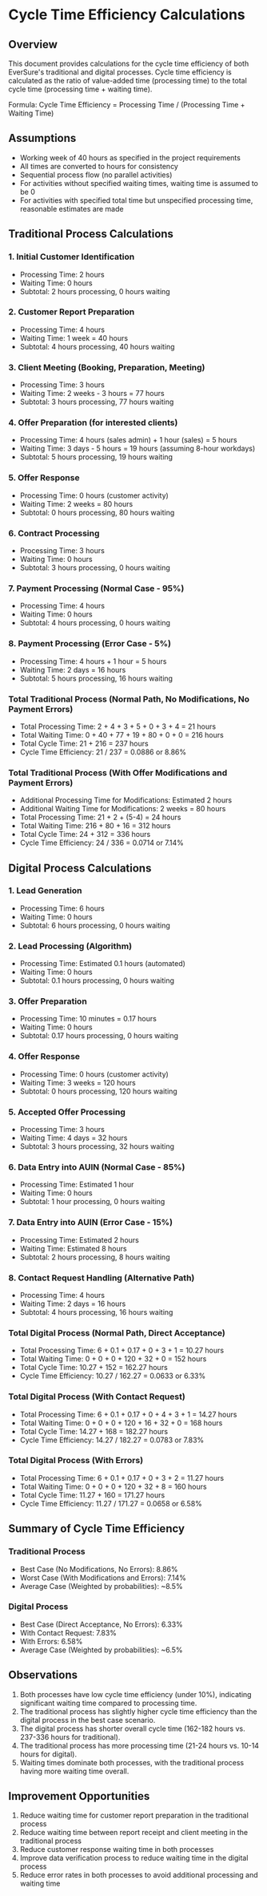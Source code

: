# Cycle Time Efficiency Calculations

## Overview
This document provides calculations for the cycle time efficiency of both EverSure's traditional and digital processes. Cycle time efficiency is calculated as the ratio of value-added time (processing time) to the total cycle time (processing time + waiting time).

Formula: Cycle Time Efficiency = Processing Time / (Processing Time + Waiting Time)

## Assumptions
- Working week of 40 hours as specified in the project requirements
- All times are converted to hours for consistency
- Sequential process flow (no parallel activities)
- For activities without specified waiting times, waiting time is assumed to be 0
- For activities with specified total time but unspecified processing time, reasonable estimates are made

## Traditional Process Calculations

### 1. Initial Customer Identification
- Processing Time: 2 hours
- Waiting Time: 0 hours
- Subtotal: 2 hours processing, 0 hours waiting

### 2. Customer Report Preparation
- Processing Time: 4 hours
- Waiting Time: 1 week = 40 hours
- Subtotal: 4 hours processing, 40 hours waiting

### 3. Client Meeting (Booking, Preparation, Meeting)
- Processing Time: 3 hours
- Waiting Time: 2 weeks - 3 hours = 77 hours
- Subtotal: 3 hours processing, 77 hours waiting

### 4. Offer Preparation (for interested clients)
- Processing Time: 4 hours (sales admin) + 1 hour (sales) = 5 hours
- Waiting Time: 3 days - 5 hours = 19 hours (assuming 8-hour workdays)
- Subtotal: 5 hours processing, 19 hours waiting

### 5. Offer Response
- Processing Time: 0 hours (customer activity)
- Waiting Time: 2 weeks = 80 hours
- Subtotal: 0 hours processing, 80 hours waiting

### 6. Contract Processing
- Processing Time: 3 hours
- Waiting Time: 0 hours
- Subtotal: 3 hours processing, 0 hours waiting

### 7. Payment Processing (Normal Case - 95%)
- Processing Time: 4 hours
- Waiting Time: 0 hours
- Subtotal: 4 hours processing, 0 hours waiting

### 8. Payment Processing (Error Case - 5%)
- Processing Time: 4 hours + 1 hour = 5 hours
- Waiting Time: 2 days = 16 hours
- Subtotal: 5 hours processing, 16 hours waiting

### Total Traditional Process (Normal Path, No Modifications, No Payment Errors)
- Total Processing Time: 2 + 4 + 3 + 5 + 0 + 3 + 4 = 21 hours
- Total Waiting Time: 0 + 40 + 77 + 19 + 80 + 0 + 0 = 216 hours
- Total Cycle Time: 21 + 216 = 237 hours
- Cycle Time Efficiency: 21 / 237 = 0.0886 or 8.86%

### Total Traditional Process (With Offer Modifications and Payment Errors)
- Additional Processing Time for Modifications: Estimated 2 hours
- Additional Waiting Time for Modifications: 2 weeks = 80 hours
- Total Processing Time: 21 + 2 + (5-4) = 24 hours
- Total Waiting Time: 216 + 80 + 16 = 312 hours
- Total Cycle Time: 24 + 312 = 336 hours
- Cycle Time Efficiency: 24 / 336 = 0.0714 or 7.14%

## Digital Process Calculations

### 1. Lead Generation
- Processing Time: 6 hours
- Waiting Time: 0 hours
- Subtotal: 6 hours processing, 0 hours waiting

### 2. Lead Processing (Algorithm)
- Processing Time: Estimated 0.1 hours (automated)
- Waiting Time: 0 hours
- Subtotal: 0.1 hours processing, 0 hours waiting

### 3. Offer Preparation
- Processing Time: 10 minutes = 0.17 hours
- Waiting Time: 0 hours
- Subtotal: 0.17 hours processing, 0 hours waiting

### 4. Offer Response
- Processing Time: 0 hours (customer activity)
- Waiting Time: 3 weeks = 120 hours
- Subtotal: 0 hours processing, 120 hours waiting

### 5. Accepted Offer Processing
- Processing Time: 3 hours
- Waiting Time: 4 days = 32 hours
- Subtotal: 3 hours processing, 32 hours waiting

### 6. Data Entry into AUIN (Normal Case - 85%)
- Processing Time: Estimated 1 hour
- Waiting Time: 0 hours
- Subtotal: 1 hour processing, 0 hours waiting

### 7. Data Entry into AUIN (Error Case - 15%)
- Processing Time: Estimated 2 hours
- Waiting Time: Estimated 8 hours
- Subtotal: 2 hours processing, 8 hours waiting

### 8. Contact Request Handling (Alternative Path)
- Processing Time: 4 hours
- Waiting Time: 2 days = 16 hours
- Subtotal: 4 hours processing, 16 hours waiting

### Total Digital Process (Normal Path, Direct Acceptance)
- Total Processing Time: 6 + 0.1 + 0.17 + 0 + 3 + 1 = 10.27 hours
- Total Waiting Time: 0 + 0 + 0 + 120 + 32 + 0 = 152 hours
- Total Cycle Time: 10.27 + 152 = 162.27 hours
- Cycle Time Efficiency: 10.27 / 162.27 = 0.0633 or 6.33%

### Total Digital Process (With Contact Request)
- Total Processing Time: 6 + 0.1 + 0.17 + 0 + 4 + 3 + 1 = 14.27 hours
- Total Waiting Time: 0 + 0 + 0 + 120 + 16 + 32 + 0 = 168 hours
- Total Cycle Time: 14.27 + 168 = 182.27 hours
- Cycle Time Efficiency: 14.27 / 182.27 = 0.0783 or 7.83%

### Total Digital Process (With Errors)
- Total Processing Time: 6 + 0.1 + 0.17 + 0 + 3 + 2 = 11.27 hours
- Total Waiting Time: 0 + 0 + 0 + 120 + 32 + 8 = 160 hours
- Total Cycle Time: 11.27 + 160 = 171.27 hours
- Cycle Time Efficiency: 11.27 / 171.27 = 0.0658 or 6.58%

## Summary of Cycle Time Efficiency

### Traditional Process
- Best Case (No Modifications, No Errors): 8.86%
- Worst Case (With Modifications and Errors): 7.14%
- Average Case (Weighted by probabilities): ~8.5%

### Digital Process
- Best Case (Direct Acceptance, No Errors): 6.33%
- With Contact Request: 7.83%
- With Errors: 6.58%
- Average Case (Weighted by probabilities): ~6.5%

## Observations
1. Both processes have low cycle time efficiency (under 10%), indicating significant waiting time compared to processing time.
2. The traditional process has slightly higher cycle time efficiency than the digital process in the best case scenario.
3. The digital process has shorter overall cycle time (162-182 hours vs. 237-336 hours for traditional).
4. The traditional process has more processing time (21-24 hours vs. 10-14 hours for digital).
5. Waiting times dominate both processes, with the traditional process having more waiting time overall.

## Improvement Opportunities
1. Reduce waiting time for customer report preparation in the traditional process
2. Reduce waiting time between report receipt and client meeting in the traditional process
3. Reduce customer response waiting time in both processes
4. Improve data verification process to reduce waiting time in the digital process
5. Reduce error rates in both processes to avoid additional processing and waiting time
